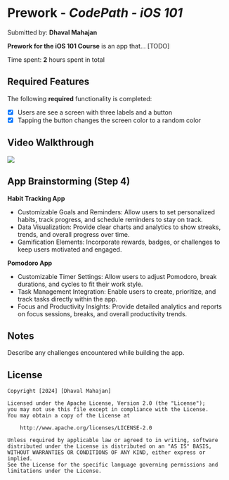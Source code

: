 # Prework - *CodePath - iOS 101*

Submitted by: **Dhaval Mahajan**

**Prework for the iOS 101 Course** is an app that... [TODO] 

Time spent: **2** hours spent in total

## Required Features

The following **required** functionality is completed:

- [x] Users are see a screen with three labels and a button
- [x] Tapping the button changes the screen color to a random color
 
## Video Walkthrough

![](https://github.com/user-attachments/assets/e5024bda-b275-4298-be47-0937f27837a3)

## App Brainstorming (Step 4)

**Habit Tracking App**
* Customizable Goals and Reminders: Allow users to set personalized habits, track progress, and schedule reminders to stay on track.
* Data Visualization: Provide clear charts and analytics to show streaks, trends, and overall progress over time.
* Gamification Elements: Incorporate rewards, badges, or challenges to keep users motivated and engaged.

**Pomodoro App**
* Customizable Timer Settings: Allow users to adjust Pomodoro, break durations, and cycles to fit their work style.
* Task Management Integration: Enable users to create, prioritize, and track tasks directly within the app.
* Focus and Productivity Insights: Provide detailed analytics and reports on focus sessions, breaks, and overall productivity trends.
  
## Notes

Describe any challenges encountered while building the app.

## License

    Copyright [2024] [Dhaval Mahajan]

    Licensed under the Apache License, Version 2.0 (the "License");
    you may not use this file except in compliance with the License.
    You may obtain a copy of the License at

        http://www.apache.org/licenses/LICENSE-2.0

    Unless required by applicable law or agreed to in writing, software
    distributed under the License is distributed on an "AS IS" BASIS,
    WITHOUT WARRANTIES OR CONDITIONS OF ANY KIND, either express or implied.
    See the License for the specific language governing permissions and
    limitations under the License.
